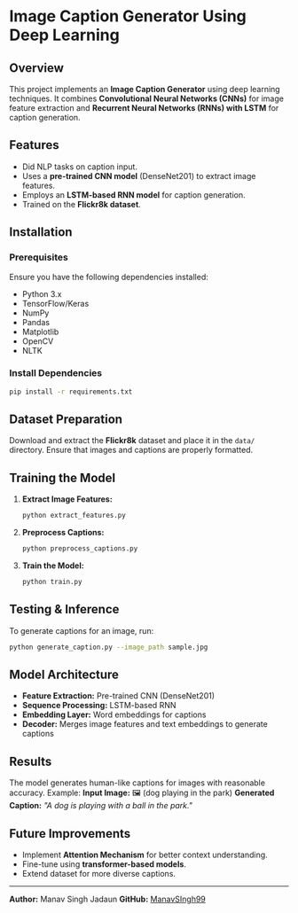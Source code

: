 # Image Caption Generator Using Deep Learning

## Overview
This project implements an **Image Caption Generator** using deep learning techniques. It combines **Convolutional Neural Networks (CNNs)** for image feature extraction and **Recurrent Neural Networks (RNNs) with LSTM** for caption generation.

## Features
- Did NLP tasks on caption input.
- Uses a **pre-trained CNN model** (DenseNet201) to extract image features.
- Employs an **LSTM-based RNN model** for caption generation.
- Trained on the **Flickr8k dataset**.


## Installation
### Prerequisites
Ensure you have the following dependencies installed:
- Python 3.x
- TensorFlow/Keras
- NumPy
- Pandas
- Matplotlib
- OpenCV
- NLTK


### Install Dependencies
```bash
pip install -r requirements.txt
```

## Dataset Preparation
Download and extract the **Flickr8k** dataset and place it in the `data/` directory. Ensure that images and captions are properly formatted.

## Training the Model
1. **Extract Image Features:**
   ```bash
   python extract_features.py
   ```
2. **Preprocess Captions:**
   ```bash
   python preprocess_captions.py
   ```
3. **Train the Model:**
   ```bash
   python train.py
   ```

## Testing & Inference
To generate captions for an image, run:
```bash
python generate_caption.py --image_path sample.jpg
```


## Model Architecture
- **Feature Extraction:** Pre-trained CNN (DenseNet201)
- **Sequence Processing:** LSTM-based RNN
- **Embedding Layer:** Word embeddings for captions
- **Decoder:** Merges image features and text embeddings to generate captions

## Results
The model generates human-like captions for images with reasonable accuracy. Example:
**Input Image:** 🖼️ (dog playing in the park)
**Generated Caption:** *"A dog is playing with a ball in the park."*

## Future Improvements
- Implement **Attention Mechanism** for better context understanding.
- Fine-tune using **transformer-based models**.
- Extend dataset for more diverse captions.



---
**Author:** Manav Singh Jadaun
**GitHub:** [ManavSIngh99](https://github.com/ManavSIngh99)


